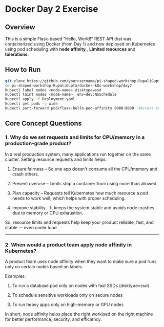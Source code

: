 # Docker Day 2 Exercise 

## Overview
This is a simple Flask-based "Hello, World!" REST API that was containerized using Docker (from Day 1) and now deployed on Kubernetes using pod scheduling with **node affinity** , **Limited resources** and **tolerations**.

## How to Run

```bash
git clone https://github.com/yourusername/pi-shaped-workshop-RupaliGupta.git
cd pi-shaped-workshop-RupaliGupta/docker-k8s-workshop/day2
kubectl label nodes <node-name> disktype=ssd
kubectl taint nodes <node-name>  env=dev:NoSchedule
kubectl apply -f Deployment.yaml
kubectl get pods -o wide
kubectl port-forward pod/flask-hello-pod-affinity 8080:8080  #Access the Flask App
```


## Core Concept Questions

### 1. Why do we set requests and limits for CPU/memory in a production-grade product?

In a real production system, many applications run together on the same cluster. Setting resource requests and limits helps:

1. Ensure fairness – So one app doesn't consume all the CPU/memory and crash others.

2. Prevent overuse – Limits stop a container from using more than allowed.

3. Plan capacity – Requests tell Kubernetes how much resource a pod needs to work well, which helps with proper scheduling.

4. Improve stability – It keeps the system stable and avoids node crashes due to memory or CPU exhaustion.

So, resource limits and requests help keep your product reliable, fast, and stable — even under load.

---

### 2. When would a product team apply node affinity in Kubernetes?

A product team uses node affinity when they want to make sure a pod runs only on certain nodes based on labels.

Examples:

1. To run a database pod only on nodes with fast SSDs (disktype=ssd)

2. To schedule sensitive workloads only on secure nodes

3. To run heavy apps only on high-memory or GPU nodes

In short, node affinity helps place the right workload on the right machine for better performance, security, and efficiency.


